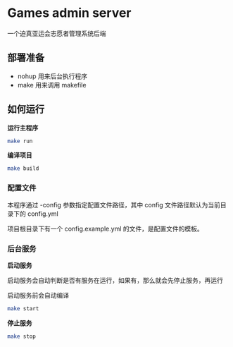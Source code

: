 # Games admin server

一个迫真亚运会志愿者管理系统后端

## 部署准备

- nohup 用来后台执行程序
- make 用来调用 makefile

## 如何运行

**运行主程序**

```bash
make run
```

**编译项目**

```bash
make build
```

### 配置文件

本程序通过 -config 参数指定配置文件路径，其中 config 文件路径默认为当前目录下的 config.yml

项目根目录下有一个 config.example.yml 的文件，是配置文件的模板。

### 后台服务

**启动服务**

启动服务会自动判断是否有服务在运行，如果有，那么就会先停止服务，再运行

启动服务前会自动编译

```bash
make start
```

**停止服务**

```bash
make stop
```
